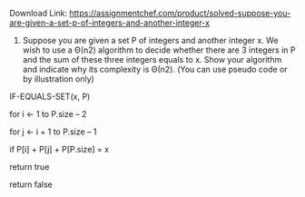 Download Link: https://assignmentchef.com/product/solved-suppose-you-are-given-a-set-p-of-integers-and-another-integer-x
<br>
1. Suppose you are given a set P of integers and another integer x. We wish to use a Θ(n2) algorithm to decide whether there are 3 integers in P and the sum of these three integers equals to x. Show your algorithm and indicate why its complexity is Θ(n2). (You can use pseudo code or by illustration only)

IF-EQUALS-SET(x, P)

for i ← 1 to P.size – 2

for j ← i + 1 to P.size – 1

if P[i] + P[j] + P[P.size] = x

return true

return false